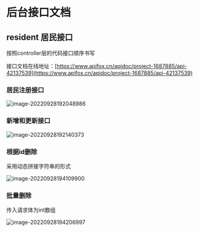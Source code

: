 # 后台接口文档



## resident 居民接口

按照controller层的代码接口顺序书写

接口文档在线地址：[https://www.apifox.cn/apidoc/project-1687885/api-42137539](https://www.apifox.cn/apidoc/project-1687885/api-42137539)

### 居民注册接口

![image-20220928192048986](C:\Users\31330\Pictures\Typora\image-20220928192048986.png)

### 新增和更新接口

![image-20220928192140373](C:\Users\31330\Pictures\Typora\image-20220928192140373.png)

### 根据id删除

采用动态拼接字符串的形式

![image-20220928194109900](C:\Users\31330\Pictures\Typora\image-20220928194109900.png)





### 批量删除

传入请求体为int数组

![image-20220928194206997](C:\Users\31330\Pictures\Typora\image-20220928194206997.png)

